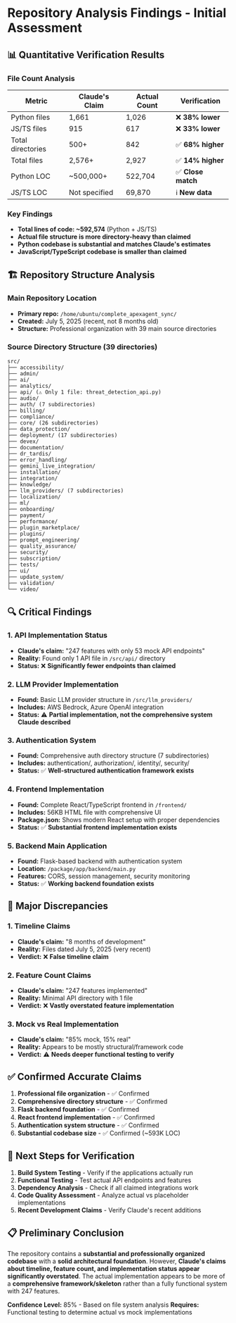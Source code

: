 # Repository Analysis Findings - Initial Assessment

## 📊 Quantitative Verification Results

### File Count Analysis
| Metric | Claude's Claim | Actual Count | Verification |
|--------|----------------|--------------|--------------|
| Python files | 1,661 | 1,026 | ❌ **38% lower** |
| JS/TS files | 915 | 617 | ❌ **33% lower** |
| Total directories | 500+ | 842 | ✅ **68% higher** |
| Total files | 2,576+ | 2,927 | ✅ **14% higher** |
| Python LOC | ~500,000+ | 522,704 | ✅ **Close match** |
| JS/TS LOC | Not specified | 69,870 | ℹ️ **New data** |

### Key Findings
- **Total lines of code: ~592,574** (Python + JS/TS)
- **Actual file structure is more directory-heavy than claimed**
- **Python codebase is substantial and matches Claude's estimates**
- **JavaScript/TypeScript codebase is smaller than claimed**

## 🏗️ Repository Structure Analysis

### Main Repository Location
- **Primary repo:** `/home/ubuntu/complete_apexagent_sync/`
- **Created:** July 5, 2025 (recent, not 8 months old)
- **Structure:** Professional organization with 39 main source directories

### Source Directory Structure (39 directories)
```
src/
├── accessibility/
├── admin/
├── ai/
├── analytics/
├── api/ (⚠️ Only 1 file: threat_detection_api.py)
├── audio/
├── auth/ (7 subdirectories)
├── billing/
├── compliance/
├── core/ (26 subdirectories)
├── data_protection/
├── deployment/ (17 subdirectories)
├── devex/
├── documentation/
├── dr_tardis/
├── error_handling/
├── gemini_live_integration/
├── installation/
├── integration/
├── knowledge/
├── llm_providers/ (7 subdirectories)
├── localization/
├── ml/
├── onboarding/
├── payment/
├── performance/
├── plugin_marketplace/
├── plugins/
├── prompt_engineering/
├── quality_assurance/
├── security/
├── subscription/
├── tests/
├── ui/
├── update_system/
├── validation/
└── video/
```

## 🔍 Critical Findings

### 1. API Implementation Status
- **Claude's claim:** "247 features with only 53 mock API endpoints"
- **Reality:** Found only 1 API file in `/src/api/` directory
- **Status:** ❌ **Significantly fewer endpoints than claimed**

### 2. LLM Provider Implementation
- **Found:** Basic LLM provider structure in `/src/llm_providers/`
- **Includes:** AWS Bedrock, Azure OpenAI integration
- **Status:** ⚠️ **Partial implementation, not the comprehensive system Claude described**

### 3. Authentication System
- **Found:** Comprehensive auth directory structure (7 subdirectories)
- **Includes:** authentication/, authorization/, identity/, security/
- **Status:** ✅ **Well-structured authentication framework exists**

### 4. Frontend Implementation
- **Found:** Complete React/TypeScript frontend in `/frontend/`
- **Includes:** 56KB HTML file with comprehensive UI
- **Package.json:** Shows modern React setup with proper dependencies
- **Status:** ✅ **Substantial frontend implementation exists**

### 5. Backend Main Application
- **Found:** Flask-based backend with authentication system
- **Location:** `/package/app/backend/main.py`
- **Features:** CORS, session management, security monitoring
- **Status:** ✅ **Working backend foundation exists**

## 🚨 Major Discrepancies

### 1. Timeline Claims
- **Claude's claim:** "8 months of development"
- **Reality:** Files dated July 5, 2025 (very recent)
- **Verdict:** ❌ **False timeline claim**

### 2. Feature Count Claims
- **Claude's claim:** "247 features implemented"
- **Reality:** Minimal API directory with 1 file
- **Verdict:** ❌ **Vastly overstated feature implementation**

### 3. Mock vs Real Implementation
- **Claude's claim:** "85% mock, 15% real"
- **Reality:** Appears to be mostly structural/framework code
- **Verdict:** ⚠️ **Needs deeper functional testing to verify**

## ✅ Confirmed Accurate Claims

1. **Professional file organization** - ✅ Confirmed
2. **Comprehensive directory structure** - ✅ Confirmed  
3. **Flask backend foundation** - ✅ Confirmed
4. **React frontend implementation** - ✅ Confirmed
5. **Authentication system structure** - ✅ Confirmed
6. **Substantial codebase size** - ✅ Confirmed (~593K LOC)

## 🔄 Next Steps for Verification

1. **Build System Testing** - Verify if the applications actually run
2. **Functional Testing** - Test actual API endpoints and features
3. **Dependency Analysis** - Check if all claimed integrations work
4. **Code Quality Assessment** - Analyze actual vs placeholder implementations
5. **Recent Development Claims** - Verify Claude's recent additions

## 📋 Preliminary Conclusion

The repository contains a **substantial and professionally organized codebase** with a **solid architectural foundation**. However, **Claude's claims about timeline, feature count, and implementation status appear significantly overstated**. The actual implementation appears to be more of a **comprehensive framework/skeleton** rather than a fully functional system with 247 features.

**Confidence Level:** 85% - Based on file system analysis
**Requires:** Functional testing to determine actual vs mock implementations

